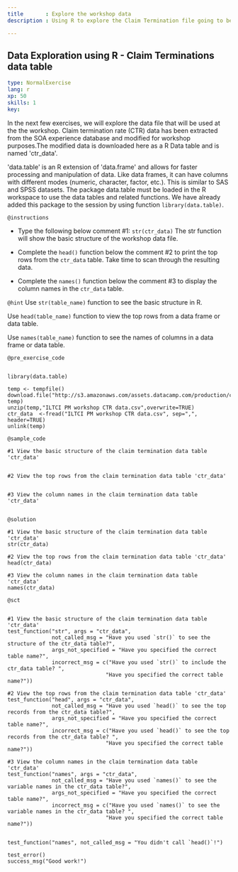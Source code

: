 ```yaml
---
title       : Explore the workshop data
description : Using R to explore the Claim Termination file going to be used in the workshop.

---
```

## Data Exploration using R - Claim Terminations data table

```yaml
type: NormalExercise
lang: r
xp: 50
skills: 1
key: 

```
In the next few exercises, we will explore the data file that will be used at the the workshop. Claim termination rate (CTR) data has been extracted from the SOA experience database and modified for workshop purposes.The modified data is downloaded here as a R Data table and is named 'ctr_data'.

'data.table' is an R extension of 'data.frame' and allows for faster processing and manipulation of data. Like data frames, it can have columns with different modes (numeric, character, factor, etc.). This is similar to SAS and SPSS datasets. The package data.table must be loaded in the R workspace to use the data tables and related functions. We have already added this package to the session by using function `library(data.table)`.


`@instructions`

- Type the following below comment #1: `str(ctr_data)` 
  The str function will show the basic structure of the workshop data file.

- Complete the `head()` function below the comment #2 to print the top rows from the `ctr_data` table. Take time to scan through the resulting data.

- Complete the `names()` function below the comment #3 to display the column names in the `ctr_data` table.



`@hint`
Use `str(table_name)` function to see the basic structure in R.

Use `head(table_name)` function to view the top rows from a data frame or data table.

Use `names(table_name)` function to see the names of columns in a data frame or data table.


`@pre_exercise_code`
```{r}

library(data.table)

temp <- tempfile()
download.file("http://s3.amazonaws.com/assets.datacamp.com/production/course_6345/datasets/ILTCI%20PM%20workshop%20CTR%20data.zip", temp)
unzip(temp,"ILTCI PM workshop CTR data.csv",overwrite=TRUE)
ctr_data  <-fread("ILTCI PM workshop CTR data.csv", sep=",", header=TRUE) 
unlink(temp)
```

`@sample_code`
```{r}
#1 View the basic structure of the claim termination data table 'ctr_data'


#2 View the top rows from the claim termination data table 'ctr_data'


#3 View the column names in the claim termination data table 'ctr_data'


```


`@solution`
```{r}
#1 View the basic structure of the claim termination data table 'ctr_data'
str(ctr_data)

#2 View the top rows from the claim termination data table 'ctr_data'
head(ctr_data)

#3 View the column names in the claim termination data table 'ctr_data'
names(ctr_data)

```


`@sct`
```{r}

#1 View the basic structure of the claim termination data table 'ctr_data'
test_function("str", args = "ctr_data",
              not_called_msg = "Have you used `str()` to see the structure of the ctr_data table?",
              args_not_specified = "Have you specified the correct table name?",
              incorrect_msg = c("Have you used `str()` to include the ctr_data table? ",
                               "Have you specified the correct table name?"))
              
#2 View the top rows from the claim termination data table 'ctr_data'
test_function("head", args = "ctr_data",
              not_called_msg = "Have you used `head()` to see the top records from the ctr_data table?",
              args_not_specified = "Have you specified the correct table name?",
              incorrect_msg = c("Have you used `head()` to see the top records from the ctr_data table? ",
                               "Have you specified the correct table name?"))
              
#3 View the column names in the claim termination data table 'ctr_data'
test_function("names", args = "ctr_data",
              not_called_msg = "Have you used `names()` to see the variable names in the ctr_data table?",
              args_not_specified = "Have you specified the correct table name?",
              incorrect_msg = c("Have you used `names()` to see the variable names in the ctr_data table? ",
                               "Have you specified the correct table name?"))
              

test_function("names", not_called_msg = "You didn't call `head()`!")

test_error()
success_msg("Good work!")

```

